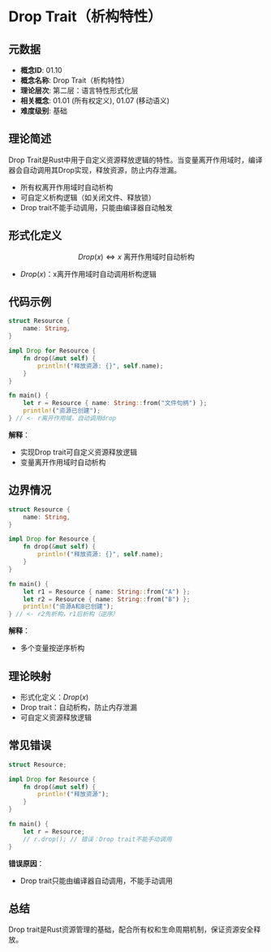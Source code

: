 # Drop Trait（析构特性）

## 元数据

- **概念ID**: 01.10
- **概念名称**: Drop Trait（析构特性）
- **理论层次**: 第二层：语言特性形式化层
- **相关概念**: 01.01 (所有权定义), 01.07 (移动语义)
- **难度级别**: 基础

## 理论简述

Drop Trait是Rust中用于自定义资源释放逻辑的特性。当变量离开作用域时，编译器会自动调用其Drop实现，释放资源，防止内存泄漏。

- 所有权离开作用域时自动析构
- 可自定义析构逻辑（如关闭文件、释放锁）
- Drop trait不能手动调用，只能由编译器自动触发

## 形式化定义

```math
Drop(x) \iff x \text{ 离开作用域时自动析构}
```

- $Drop(x)$：x离开作用域时自动调用析构逻辑

## 代码示例

```rust
struct Resource {
    name: String,
}

impl Drop for Resource {
    fn drop(&mut self) {
        println!("释放资源: {}", self.name);
    }
}

fn main() {
    let r = Resource { name: String::from("文件句柄") };
    println!("资源已创建");
} // <- r离开作用域，自动调用drop
```

**解释**：

- 实现Drop trait可自定义资源释放逻辑
- 变量离开作用域时自动析构

## 边界情况

```rust
struct Resource {
    name: String,
}

impl Drop for Resource {
    fn drop(&mut self) {
        println!("释放资源: {}", self.name);
    }
}

fn main() {
    let r1 = Resource { name: String::from("A") };
    let r2 = Resource { name: String::from("B") };
    println!("资源A和B已创建");
} // <- r2先析构，r1后析构（逆序）
```

**解释**：

- 多个变量按逆序析构

## 理论映射

- 形式化定义：$Drop(x)$
- Drop trait：自动析构，防止内存泄漏
- 可自定义资源释放逻辑

## 常见错误

```rust
struct Resource;

impl Drop for Resource {
    fn drop(&mut self) {
        println!("释放资源");
    }
}

fn main() {
    let r = Resource;
    // r.drop(); // 错误：Drop trait不能手动调用
}
```

**错误原因**：

- Drop trait只能由编译器自动调用，不能手动调用

## 总结

Drop trait是Rust资源管理的基础，配合所有权和生命周期机制，保证资源安全释放。
